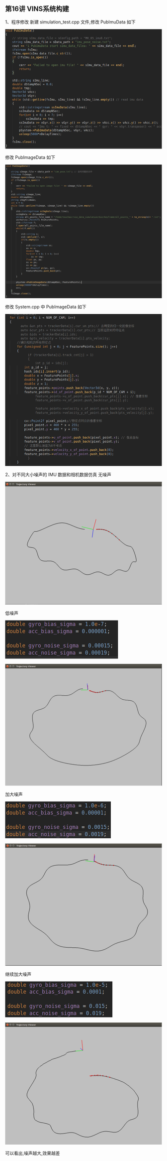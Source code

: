 ## 第16讲 VINS系统构建

1、程序修改
新建 simulation_test.cpp 文件,修改 PubImuData 如下

![](./images/4.png)

修改 PubImageData 如下

![](./images/5.png)

修改 System.cpp 中 PubImageData 如下

![](./images/6.png)

2、对不同大小噪声的 IMU 数据和相机数据仿真
无噪声

![](./images/%E6%97%A0%E5%99%AA%E5%A3%B0.png)

低噪声

![](./images/1.png)

![](./images/1e-7.png)

加大噪声

![](./images/2.png)

![](./images/1e-6.png)

继续加大噪声

![](./images/3.png)

![](./images/1e-5.png)

可以看出,噪声越大,效果越差
